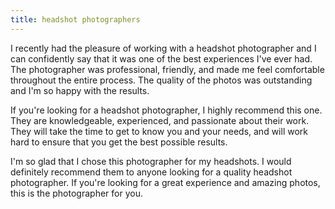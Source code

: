 ```yaml
---
title: headshot photographers
---
```


I recently had the pleasure of working with a headshot photographer and I can confidently say that it was one of the best experiences I've ever had. The photographer was professional, friendly, and made me feel comfortable throughout the entire process. The quality of the photos was outstanding and I'm so happy with the results.

If you're looking for a headshot photographer, I highly recommend this one. They are knowledgeable, experienced, and passionate about their work. They will take the time to get to know you and your needs, and will work hard to ensure that you get the best possible results.

I'm so glad that I chose this photographer for my headshots. I would definitely recommend them to anyone looking for a quality headshot photographer. If you're looking for a great experience and amazing photos, this is the photographer for you.
